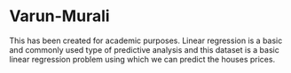 # Varun-Murali
This has been created for academic purposes.
Linear regression is a basic and commonly used type of predictive analysis and this dataset is a basic linear regression problem using which we can predict the houses prices. 
